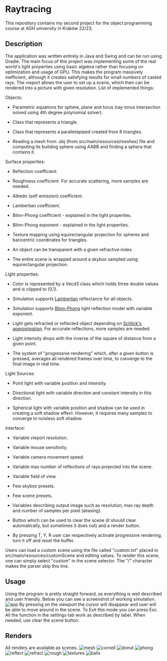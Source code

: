 # Raytracing

This repository contains my second project for the object programming course at AGH university in Kraków 22/23. 

## Description

The application was written entirely in Java and Swing and can be run using Gradle. The main focus of this project was implementing some of the real world's light properties using basic algebra rather than focusing on optimization and usage of GPU. This makes the program massively inefficient, although it creates satisfying results for small numbers of casted rays. The vieport allows the user to set up a scene, which then can be rendered into a picture with given resolution. List of implemented things:



Objects:

- Parametric equations for sphere, plane and torus (ray-torus intersection solved using 4th degree polynomial solver).

- Class that represents a triangle.

- Class that represents a parallelepiped created from 8 triangles.

- Reading a mesh from .obj (from src/main/resources/meshes) file and computing its building sphere using AABB and finding a sphera that contains it.



Surface properties:

- Reflection coefficient.

- Roughness coefficient. For accurate scattering, more samples are needed.

- Albedo (self emission) coefficient.

- Lambertian coefficient.

- Blinn-Phong coefficient - explained in the light properties.

- Blinn-Phong exponent - explained in the light properties.

- Texture mapping using equirectangular projection for spheres and baricentric coordinates for triangles.

- An object can be transparent with a given refractive index.

- The entire scene is wrapped around a skybox sampled using equirectangular projection.



Light properties:

- Color is represented by a Vecd3 class which holds three double values and is clipped to (0,1).

- Simulation supports [Lambertian](https://en.wikipedia.org/wiki/Lambertian_reflectance) reflectance for all objects.

- Simulation supports [Blinn-Phong](https://en.wikipedia.org/wiki/Blinn%E2%80%93Phong_reflection_model) light reflection model with variable exponent.

- Light gets refracted or reflected object depending on [Schlick's approximation](https://en.wikipedia.org/wiki/Schlick%27s_approximation). For accurate reflections, more samples are needed.

- Light intensity drops with the inverse of the square of distance from a given point.

- The system of "progressive rendering" which, after a given button is pressed, averages all rendered frames over time, to converge to the final image in real time.



Light Sources:

- Point light with variable position and intensity.

- Directional light with variable direction and constant intensity in this direction.

- Spherical light with variable position and shadow can be used in creating a soft shadow effect. However, it requires many samples to converge to noisless soft shadow.



Interface:

- Variable vieport resolution.

- Variable mouse sensitivity.

- Variable camera movement speed.

- Variable max number of reflections of rays projected into the scene.

- Variable field of view.

- Few skybox presets.

- Few scene presets.

- Variables describing output image such as resolution, max ray depth and number of samples per pixel (aliasing).

- Button which can be used to clear the scene (it should clear automatically, but sometimes it does not) and a render button.

- By pressing T, Y, R user can respectively activate progressive rendering, turn it off and reset the buffer.



Users can load a custom scene using the file called "custom.txt" placed in src/main/resources/customScene and editing values. To render this scene, one can simply select "custom" in the scene selector. The "/" character makes the parser skip this line.


## Usage
Using the program is pretty straight forward, as everything is well described and user friendly. Below you can see a screenshot of working simulation.
![app](https://github.com/pawel002/Raytracing/blob/master/renders/app.png)
By pressing on the viewport the cursor will disappear and user will be able to move around in the scene. To Exit this mode you can press Esc. All the function in the settings tab work as described by label. When needed, use clear the scene button.

## Renders
All renders are available as scenes.
![mesh](https://github.com/pawel002/Raytracing/blob/master/renders/mesh.png)
![cornell](https://github.com/pawel002/Raytracing/blob/master/renders/cornell.png)
![donut](https://github.com/pawel002/Raytracing/blob/master/renders/donutspace.png)
![phong](https://github.com/pawel002/Raytracing/blob/master/renders/phong.png)
![reflect](https://github.com/pawel002/Raytracing/blob/master/renders/reflect.png)
![refract](https://github.com/pawel002/Raytracing/blob/master/renders/refract.png)
![rough](https://github.com/pawel002/Raytracing/blob/master/renders/rough.png)
![textures](https://github.com/pawel002/Raytracing/blob/master/renders/textures.png)
![balls](https://github.com/pawel002/Raytracing/blob/master/renders/balls.png)
